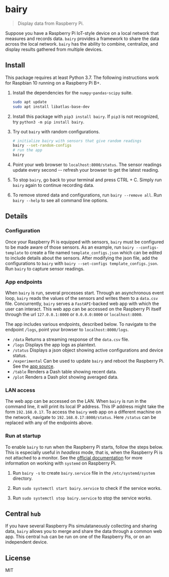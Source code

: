 # bairy

> Display data from Raspberry Pi.

Suppose you have a Raspberry Pi IoT-style device on a local network that measures and records data. `bairy` provides a framework to share the data across the local network. `bairy` has the ability to combine, centralize, and display results gathered from multiple devices.

## Install

This package requires at least Python 3.7. The following instructions work for Raspbian 10 running on a Raspberry Pi B+.

1. Install the dependencies for the `numpy`-`pandas`-`scipy` suite.

   ```sh
   sudo apt update
   sudo apt install libatlas-base-dev
   ```

1. Install this package with `pip3 install bairy`. If `pip3` is not recognized, try `python3 -m pip install bairy`.

1. Try out `bairy` with random configurations.

   ```sh
   # initialize bairy with sensors that give random readings
   bairy --set-random-configs
   # run the app
   bairy
   ```

1. Point your web browser to `localhost:8000/status`. The sensor readings update every second -- refresh your browser to get the latest reading.

1. To stop `bairy`, go back to your terminal and press CTRL + C. Simply run `bairy` again to continue recording data.

1. To remove stored data and configurations, run `bairy --remove all`. Run `bairy --help` to see all command line options.

## Details

### Configuration

Once your Raspberry Pi is equipped with sensors, `bairy` must be configured to be made aware of those sensors. As an example, run `bairy --configs-template` to create a file named `template_configs.json` which can be edited to include details about the sensors. After modifying the json file, add the configurations to `bairy` with `bairy --set-configs template_configs.json`. Run `bairy` to capture sensor readings.

### App endpoints

When `bairy` is run, several processes start. Through an asynchronous event loop, `bairy` reads the values of the sensors and writes them to a `data.csv` file. Concurrently, `bairy` serves a `FastAPI`-backed web app with which the user can interact. This web app can be accessed on the Raspberry Pi itself through the url `127.0.0.1:8000` or `0.0.0.0:8000` or `localhost:8000`.

The app includes various endpoints, described below. To navigate to the endpoint `/logs`, point your browser to `localhost:8000/logs`.

- `/data` Returns a streaming response of the `data.csv` file.
- `/logs` Displays the app logs as plaintext.
- `/status` Displays a json object showing active configurations and device status.
- `/experimental` Can be used to update `bairy` and reboot the Raspberry Pi. See the [app source](#bairy/device/app.py).
- `/table` Renders a Dash table showing recent data.
- `/plot` Renders a Dash plot showing averaged data.

### LAN access

The web app can be accessed on the LAN. When `bairy` is run in the command line, it will print its local IP address. This IP address might take the form `192.168.0.17`. To access the `bairy` web app on a different machine on the network, navigate to `192.168.0.17:8000/status`. Here `/status` can be replaced with any of the endpoints above.

### Run at startup

To enable `bairy` to run when the Raspberry Pi starts, follow the steps below. This is especially useful in _headless_ mode, that is, when the Raspberry Pi is not attached to a monitor. See the [official documentation](https://www.raspberrypi.org/documentation/linux/usage/systemd.md) for more information on working with `systemd` on Raspberry Pi.

1. Run `bairy -s` to create `bairy.service` file in the `/etc/systemd/system` directory.

1. Run `sudo systemctl start bairy.service` to check if the service works.

1. Run `sudo systemctl stop bairy.service` to stop the service works.

## Central `hub`

If you have several Raspberry Pis simulataneously collecting and sharing data, `bairy` allows you to merge and share the data through a common web app. This central `hub` can be run on one of the Raspberry Pis, or on an independent device.

## License

MIT
